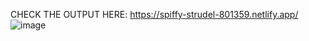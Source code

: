 CHECK THE OUTPUT HERE:
https://spiffy-strudel-801359.netlify.app/
![image](https://user-images.githubusercontent.com/112110461/195513346-76ab6d79-29e5-4d2a-90e0-d5c65988305e.png)
